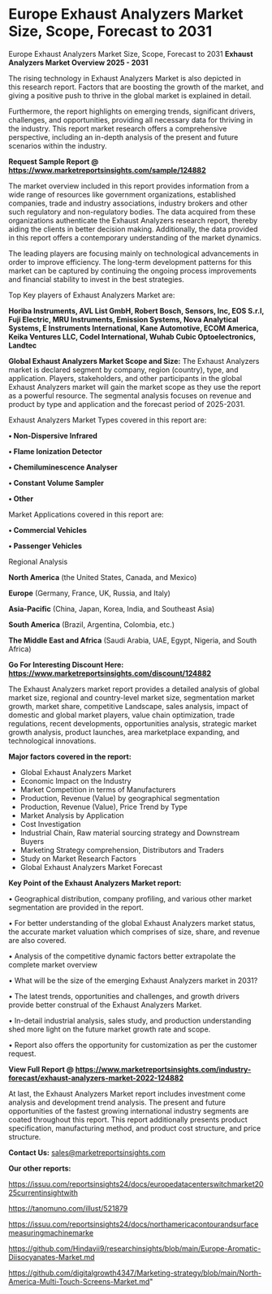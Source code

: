 # Europe Exhaust Analyzers Market Size, Scope, Forecast to 2031
Europe Exhaust Analyzers Market Size, Scope, Forecast to 2031
<Strong> Exhaust Analyzers Market Overview 2025 - 2031</strong>

The rising technology in Exhaust Analyzers Market is also depicted in this research report. Factors that are boosting the growth of the market, and giving a positive push to thrive in the global market is explained in detail.

Furthermore, the report highlights on emerging trends, significant drivers, challenges, and opportunities, providing all necessary data for thriving in the industry. This report market research offers a comprehensive perspective, including an in-depth analysis of the present and future scenarios within the industry.

<strong>Request Sample Report @ <a href=https://www.marketreportsinsights.com/sample/124882>https://www.marketreportsinsights.com/sample/124882</a></strong>

The market overview included in this report provides information from a wide range of resources like government organizations, established companies, trade and industry associations, industry brokers and other such regulatory and non-regulatory bodies. The data acquired from these organizations authenticate the Exhaust Analyzers research report, thereby aiding the clients in better decision making. Additionally, the data provided in this report offers a contemporary understanding of the market dynamics.

The leading players are focusing mainly on technological advancements in order to improve efficiency. The long-term development patterns for this market can be captured by continuing the ongoing process improvements and financial stability to invest in the best strategies.

Top Key players of Exhaust Analyzers Market are:

<strong>Horiba Instruments, AVL List GmbH, Robert Bosch, Sensors, Inc, EOS S.r.l, Fuji Electric, MRU Instruments, Emission Systems, Nova Analytical Systems, E Instruments International, Kane Automotive, ECOM America, Keika Ventures LLC, Codel International, Wuhab Cubic Optoelectronics, Landtec</strong>

<strong><b>Global Exhaust Analyzers Market Scope and Size:</b></strong>
The Exhaust Analyzers market is declared segment by company, region (country), type, and application. Players, stakeholders, and other participants in the global Exhaust Analyzers market will gain the market scope as they use the report as a powerful resource. The segmental analysis focuses on revenue and product by type and application and the forecast period of 2025-2031.

Exhaust Analyzers Market Types covered in this report are:

<strong>• Non-Dispersive Infrared

• Flame Ionization Detector

• Chemiluminescence Analyser

• Constant Volume Sampler

• Other</strong>

Market Applications covered in this report are:

<strong>• Commercial Vehicles

• Passenger Vehicles</strong> 

Regional Analysis

<strong>North America</strong> (the United States, Canada, and Mexico)

<strong>Europe</strong> (Germany, France, UK, Russia, and Italy)

<strong>Asia-Pacific</strong> (China, Japan, Korea, India, and Southeast Asia)

<strong>South America</strong> (Brazil, Argentina, Colombia, etc.)

<strong>The Middle East and Africa</strong> (Saudi Arabia, UAE, Egypt, Nigeria, and South Africa)

<strong>Go For Interesting Discount Here: <a href=https://www.marketreportsinsights.com/discount/124882>https://www.marketreportsinsights.com/discount/124882</a></strong>

The Exhaust Analyzers market report provides a detailed analysis of global market size, regional and country-level market size, segmentation market growth, market share, competitive Landscape, sales analysis, impact of domestic and global market players, value chain optimization, trade regulations, recent developments, opportunities analysis, strategic market growth analysis, product launches, area marketplace expanding, and technological innovations.

<strong><b>Major factors covered in the report:</b></strong>
<ul>
  <li>Global Exhaust Analyzers Market </li>
  <li>Economic Impact on the Industry</li>
  <li>Market Competition in terms of Manufacturers</li>
  <li>Production, Revenue (Value) by geographical segmentation</li>
  <li>Production, Revenue (Value), Price Trend by Type</li>
  <li>Market Analysis by Application</li>
  <li>Cost Investigation</li>
  <li>Industrial Chain, Raw material sourcing strategy and Downstream Buyers</li>
  <li>Marketing Strategy comprehension, Distributors and Traders</li>
  <li>Study on Market Research Factors</li>
  <li>Global Exhaust Analyzers Market Forecast</li>
</ul>

<strong><b>Key Point of the Exhaust Analyzers Market report:</b></strong>

• Geographical distribution, company profiling, and various other market segmentation are provided in the report.

• For better understanding of the global Exhaust Analyzers market status, the accurate market valuation which comprises of size, share, and revenue are also covered.

• Analysis of the competitive dynamic factors better extrapolate the complete market overview

• What will be the size of the emerging Exhaust Analyzers market in 2031?

• The latest trends, opportunities and challenges, and growth drivers provide better construal of the Exhaust Analyzers Market.

• In-detail industrial analysis, sales study, and production understanding shed more light on the future market growth rate and scope.

• Report also offers the opportunity for customization as per the customer request.

<strong><b>View Full Report @ <a href=https://www.marketreportsinsights.com/industry-forecast/exhaust-analyzers-market-2022-124882>https://www.marketreportsinsights.com/industry-forecast/exhaust-analyzers-market-2022-124882</a></b></strong>


At last, the Exhaust Analyzers Market report includes investment come analysis and development trend analysis. The present and future opportunities of the fastest growing international industry segments are coated throughout this report. This report additionally presents product specification, manufacturing method, and product cost structure, and price structure.

<strong>Contact Us:</strong>
sales@marketreportsinsights.com

<strong>Our other reports:</strong>

<a href=https://issuu.com/reportsinsights24/docs/europedatacenterswitchmarket2025currentinsightwith>https://issuu.com/reportsinsights24/docs/europedatacenterswitchmarket2025currentinsightwith</a>

<a href=https://tanomuno.com/illust/521879>https://tanomuno.com/illust/521879</a>

<a href=https://issuu.com/reportsinsights24/docs/northamericacontourandsurfacemeasuringmachinemarke>https://issuu.com/reportsinsights24/docs/northamericacontourandsurfacemeasuringmachinemarke</a>

<a href=https://github.com/Hindavii9/researchinsights/blob/main/Europe-Aromatic-Diisocyanates-Market.md>https://github.com/Hindavii9/researchinsights/blob/main/Europe-Aromatic-Diisocyanates-Market.md</a>

<a href=https://github.com/digitalgrowth4347/Marketing-strategy/blob/main/North-America-Multi-Touch-Screens-Market.md>https://github.com/digitalgrowth4347/Marketing-strategy/blob/main/North-America-Multi-Touch-Screens-Market.md</a>"
